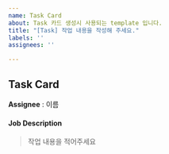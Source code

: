 ```yaml
---
name: Task Card
about: Task 카드 생성시 사용되는 template 입니다.
title: "[Task] 작업 내용을 작성해 주세요."
labels: ''
assignees: ''

---
```


## Task Card

**Assignee** : 이름

#### Job Description

> 작업 내용을 적어주세요
